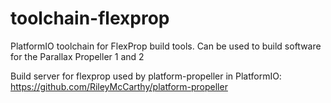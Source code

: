 # toolchain-flexprop
PlatformIO toolchain for FlexProp build tools. Can be used to build software for the Parallax Propeller 1 and 2

Build server for flexprop used by platform-propeller in PlatformIO:
https://github.com/RileyMcCarthy/platform-propeller
